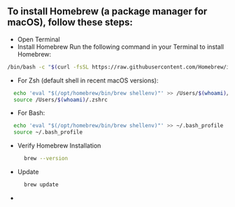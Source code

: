 ## To install Homebrew (a package manager for macOS), follow these steps:
- Open Terminal
- Install Homebrew
Run the following command in your Terminal to install Homebrew:
```sh
/bin/bash -c "$(curl -fsSL https://raw.githubusercontent.com/Homebrew/install/HEAD/install.sh)"
```
  - For Zsh (default shell in recent macOS versions):
```sh
  echo 'eval "$(/opt/homebrew/bin/brew shellenv)"' >> /Users/$(whoami)/.zshrc
  source /Users/$(whoami)/.zshrc
```
  - For Bash:
```sh
  echo 'eval "$(/opt/homebrew/bin/brew shellenv)"' >> ~/.bash_profile
  source ~/.bash_profile
```
- Verify Homebrew Installation
  ```sh
    brew --version
  ```
- Update
  ```sh
    brew update
  ```
- 
